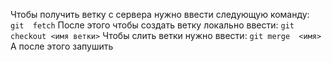 Чтобы получить ветку с сервера нужно ввести следующую команду: ```git 
fetch``` После этого чтобы создать ветку локально ввести: ```git 
checkout <имя ветки>``` Чтобы слить ветки нужно ввести: ```git merge 
<имя>```
А после этого запушить
